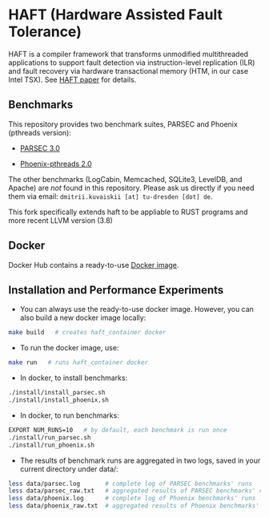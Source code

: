# HAFT (Hardware Assisted Fault Tolerance)

HAFT is a compiler framework that transforms unmodified multithreaded applications to support fault detection via instruction-level replication (ILR) and fault recovery via hardware transactional memory (HTM, in our case Intel TSX). See [HAFT paper](link) for details.

## Benchmarks

This repository provides two benchmark suites, PARSEC and Phoenix (pthreads version):

* [PARSEC 3.0](http://parsec.cs.princeton.edu)

* [Phoenix-pthreads 2.0](https://bitbucket.org/dimakuv/phoenix-pthreads)

The other benchmarks (LogCabin, Memcached, SQLite3, LevelDB, and Apache) are *not* found in this repository. Please ask us directly if you need them via email:
`dmitrii.kuvaiskii [at] tu-dresden [dot] de`.

This fork specifically extends haft to be appliable to RUST programs and more recent LLVM version (3.8)

## Docker

Docker Hub contains a ready-to-use [Docker image](https://hub.docker.com/r/tudinfse/haft/).

## Installation and Performance Experiments

* You can always use the ready-to-use docker image. However, you can also build a new docker image locally:

```sh
make build   # creates haft_container docker
```

* To run the docker image, use:

```sh
make run   # runs haft_container docker
```

* In docker, to install benchmarks:

```sh
./install/install_parsec.sh
./install/install_phoenix.sh
```

* In docker, to run benchmarks: 

```sh
EXPORT NUM_RUNS=10   # by default, each benchmark is run once
./install/run_parsec.sh
./install/run_phoenix.sh
```

* The results of benchmark runs are aggregated in two logs, saved in your current directory under data/:

```sh
less data/parsec.log       # complete log of PARSEC benchmarks' runs
less data/parsec_raw.txt   # aggregated results of PARSEC benchmarks' runs
less data/phoenix.log      # complete log of Phoenix benchmarks' runs
less data/phoenix_raw.txt  # aggregated results of Phoenix benchmarks' runs
```
